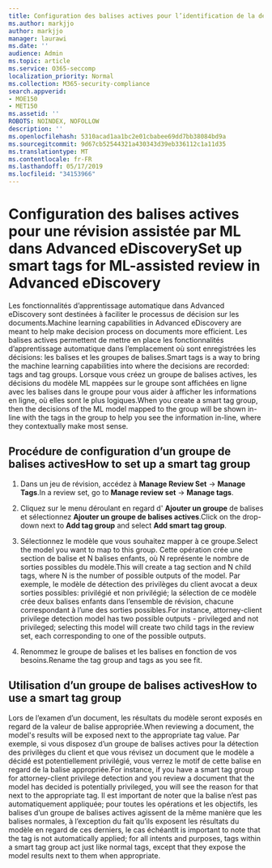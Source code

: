 ```yaml
---
title: Configuration des balises actives pour l’identification de la détection des privilèges client dans Advanced eDiscovery
ms.author: markjjo
author: markjjo
manager: laurawi
ms.date: ''
audience: Admin
ms.topic: article
ms.service: O365-seccomp
localization_priority: Normal
ms.collection: M365-security-compliance
search.appverid:
- MOE150
- MET150
ms.assetid: ''
ROBOTS: NOINDEX, NOFOLLOW
description: ''
ms.openlocfilehash: 5310acad1aa1bc2e01cbabee69dd7bb38084bd9a
ms.sourcegitcommit: 9d67cb52544321a430343d39eb336112c1a11d35
ms.translationtype: MT
ms.contentlocale: fr-FR
ms.lasthandoff: 05/17/2019
ms.locfileid: "34153966"
---
```

# <a name="set-up-smart-tags-for-ml-assisted-review-in-advanced-ediscovery"></a><span data-ttu-id="34970-102">Configuration des balises actives pour une révision assistée par ML dans Advanced eDiscovery</span><span class="sxs-lookup"><span data-stu-id="34970-102">Set up smart tags for ML-assisted review in Advanced eDiscovery</span></span>

<span data-ttu-id="34970-103">Les fonctionnalités d’apprentissage automatique dans Advanced eDiscovery sont destinées à faciliter le processus de décision sur les documents.</span><span class="sxs-lookup"><span data-stu-id="34970-103">Machine learning capabilities in Advanced eDiscovery are meant to help make decision process on documents more efficient.</span></span> <span data-ttu-id="34970-104">Les balises actives permettent de mettre en place les fonctionnalités d’apprentissage automatique dans l’emplacement où sont enregistrées les décisions: les balises et les groupes de balises.</span><span class="sxs-lookup"><span data-stu-id="34970-104">Smart tags is a way to bring the machine learning capabilities into where the decisions are recorded: tags and tag groups.</span></span> <span data-ttu-id="34970-105">Lorsque vous créez un groupe de balises actives, les décisions du modèle ML mappées sur le groupe sont affichées en ligne avec les balises dans le groupe pour vous aider à afficher les informations en ligne, où elles sont le plus logiques.</span><span class="sxs-lookup"><span data-stu-id="34970-105">When you create a smart tag group, then the decisions of the ML model mapped to the group will be shown in-line with the tags in the group to help you see the information in-line, where they contextually make most sense.</span></span>

## <a name="how-to-set-up-a-smart-tag-group"></a><span data-ttu-id="34970-106">Procédure de configuration d’un groupe de balises actives</span><span class="sxs-lookup"><span data-stu-id="34970-106">How to set up a smart tag group</span></span>

1. <span data-ttu-id="34970-107">Dans un jeu de révision, accédez à **Manage Review Set** -> **Manage Tags**.</span><span class="sxs-lookup"><span data-stu-id="34970-107">In a review set, go to **Manage review set** -> **Manage tags**.</span></span>

2. <span data-ttu-id="34970-108">Cliquez sur le menu déroulant en regard d' **Ajouter un groupe** de balises et sélectionnez **Ajouter un groupe de balises actives**.</span><span class="sxs-lookup"><span data-stu-id="34970-108">Click on the drop-down next to **Add tag group** and select **Add smart tag group**.</span></span>

3. <span data-ttu-id="34970-109">Sélectionnez le modèle que vous souhaitez mapper à ce groupe.</span><span class="sxs-lookup"><span data-stu-id="34970-109">Select the model you want to map to this group.</span></span> <span data-ttu-id="34970-110">Cette opération crée une section de balise et N balises enfants, où N représente le nombre de sorties possibles du modèle.</span><span class="sxs-lookup"><span data-stu-id="34970-110">This will create a tag section and N child tags, where N is the number of possible outputs of the model.</span></span> <span data-ttu-id="34970-111">Par exemple, le modèle de détection des privilèges du client avocat a deux sorties possibles: privilégié et non privilégié; la sélection de ce modèle crée deux balises enfants dans l’ensemble de révision, chacune correspondant à l’une des sorties possibles.</span><span class="sxs-lookup"><span data-stu-id="34970-111">For instance, attorney-client privilege detection model has two possible outputs - privileged and not privileged; selecting this model will create two child tags in the review set, each corresponding to one of the possible outputs.</span></span>

4. <span data-ttu-id="34970-112">Renommez le groupe de balises et les balises en fonction de vos besoins.</span><span class="sxs-lookup"><span data-stu-id="34970-112">Rename the tag group and tags as you see fit.</span></span>

## <a name="how-to-use-a-smart-tag-group"></a><span data-ttu-id="34970-113">Utilisation d’un groupe de balises actives</span><span class="sxs-lookup"><span data-stu-id="34970-113">How to use a smart tag group</span></span>

<span data-ttu-id="34970-114">Lors de l’examen d’un document, les résultats du modèle seront exposés en regard de la valeur de balise appropriée.</span><span class="sxs-lookup"><span data-stu-id="34970-114">When reviewing a document, the model's results will be exposed next to the appropriate tag value.</span></span> <span data-ttu-id="34970-115">Par exemple, si vous disposez d’un groupe de balises actives pour la détection des privilèges du client et que vous révisez un document que le modèle a décidé est potentiellement privilégié, vous verrez le motif de cette balise en regard de la balise appropriée.</span><span class="sxs-lookup"><span data-stu-id="34970-115">For instance, if you have a smart tag group for attorney-client privilege detection and you review a document that the model has decided is potentially privileged, you will see the reason for that next to the appropriate tag.</span></span> <span data-ttu-id="34970-116">Il est important de noter que la balise n’est pas automatiquement appliquée; pour toutes les opérations et les objectifs, les balises d’un groupe de balises actives agissent de la même manière que les balises normales, à l’exception du fait qu’ils exposent les résultats du modèle en regard de ces derniers, le cas échéant</span><span class="sxs-lookup"><span data-stu-id="34970-116">It is important to note that the tag is not automatically applied; for all intents and purposes, tags within a smart tag group act just like normal tags, except that they expose the model results next to them when appropriate.</span></span>